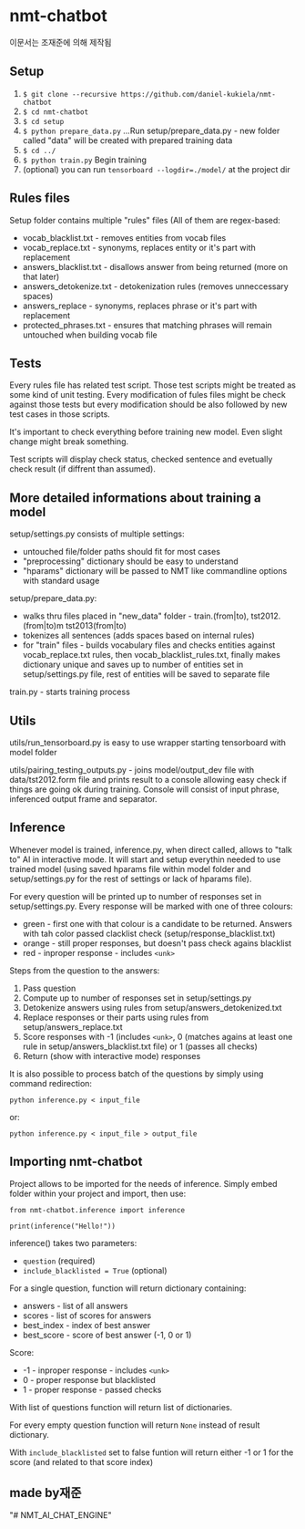 nmt-chatbot
===================
이문서는 조재준에 의해 제작됨



Setup
-------------

 1. ```$ git clone --recursive https://github.com/daniel-kukiela/nmt-chatbot```
 2. ```$ cd nmt-chatbot```
 3. ```$ cd setup``` 
 4. ```$ python prepare_data.py``` ...Run setup/prepare_data.py - new folder called "data" will be created with prepared training data
 5. ```$ cd ../```
 6. ```$ python train.py``` Begin training
 7. (optional) you can run ```tensorboard --logdir=./model/``` at the project dir


Rules files
-------------

Setup folder contains multiple "rules" files (All of them are regex-based:

 - vocab_blacklist.txt - removes entities from vocab files
 - vocab_replace.txt - synonyms, replaces entity or it's part with replacement
 - answers_blacklist.txt - disallows answer from being returned (more on that later)
 - answers_detokenize.txt - detokenization rules (removes unneccessary spaces)
 - answers_replace - synonyms, replaces phrase or it's part with replacement
 - protected_phrases.txt - ensures that matching phrases will remain untouched when building vocab file




Tests
-------------

Every rules file has related test script. Those test scripts might be treated as some kind of unit testing. Every modification of fules files might be check against those tests but every modification should be also followed by new test cases in those scripts.

It's important to check everything before training new model. Even slight change might break something.

Test scripts will display check status, checked sentence and evetually check result (if diffrent than assumed).




More detailed informations about training a model
-------------

setup/settings.py consists of multiple settings:

 - untouched file/folder paths should fit for most cases
 - "preprocessing" dictionary should be easy to understand
 - "hparams" dictionary will be passed to NMT like commandline options with standard usage

setup/prepare_data.py:

 - walks thru files placed in "new_data" folder - train.(from|to), tst2012.(from|to)m tst2013(from|to)
 - tokenizes all sentences (adds spaces based on internal rules)
 - for "train" files - builds vocabulary files and checks entities against vocab_replace.txt rules, then vocab_blacklist_rules.txt, finally makes dictionary unique and saves up to number of entities set in setup/settings.py file, rest of entities will be saved to separate file

train.py - starts training process




Utils
-------------

utils/run_tensorboard.py is easy to use wrapper starting tensorboard with model folder

utils/pairing_testing_outputs.py - joins model/output_dev file with data/tst2012.form file and prints result to a console allowing easy check if things are going ok during training. Console will consist of input phrase, inferenced output frame and separator.



Inference
-------------

Whenever model is trained, inference.py, when direct called, allows to "talk to" AI in interactive mode. It will start and setup everythin needed to use trained model (using saved hparams file within model folder and setup/settings.py for the rest of settings or lack of hparams file).

For every question will be printed up to number of responses set in setup/settings.py. Every response will be marked with one of three colours:

 - green - first one with that colour is a candidate  to be returned. Answers with tah color passed clacklist check (setup/response_blacklist.txt)
 - orange - still proper responses, but doesn't pass check agains blacklist
 - red - inproper response - includes `<unk>`

Steps from the question to the answers:

 1. Pass question
 2. Compute up to number of responses set in setup/settings.py
 3. Detokenize answers using rules from setup/answers_detokenized.txt
 3. Replace responses or their parts using rules from setup/answers_replace.txt
 4. Score responses with -1 (includes `<unk>`, 0 (matches agains at least one rule in setup/answers_blacklist.txt file) or 1 (passes all checks)
 5. Return (show with interactive mode) responses

It is also possible to process batch of the questions by simply using command redirection:

    python inference.py < input_file

or:

    python inference.py < input_file > output_file

Importing nmt-chatbot
-------------

Project allows to be imported for the needs of inference. Simply embed folder within your project and import, then use:

    from nmt-chatbot.inference import inference

    print(inference("Hello!"))

inference() takes two parameters:

 - `question` (required)
 - `include_blacklisted = True` (optional)

For a single question, function will return dictionary containing:

 - answers - list of all answers
 - scores - list of scores for answers
 - best_index - index of best answer
 - best_score - score of best answer (-1, 0 or 1)

Score:

 - -1 - inproper response - includes `<unk>`
 - 0 - proper response but blacklisted
 - 1 - proper response - passed checks

With list of questions function will return list of dictionaries.

For every empty question function will return `None` instead of result dictionary.

With `include_blacklisted` set to false funtion will return either -1 or 1 for the score (and related to that score index)

made by재준
----------
"# NMT_AI_CHAT_ENGINE" 
